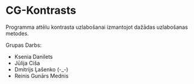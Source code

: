 # CG-Kontrasts
Programma attēlu kontrasta uzlabošanai izmantojot dažādas uzlabošanas metodes.

Grupas Darbs:
- Ksenia Danilets
- Jūlija Ciša
- Dmitrijs Ļašenko (-_-)
- Reinis Gunārs Mednis
